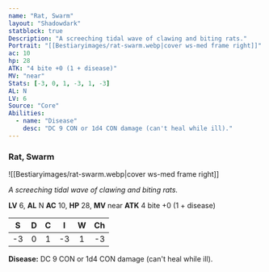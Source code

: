 ```yaml
---
name: "Rat, Swarm"
layout: "Shadowdark"
statblock: true
Description: "A screeching tidal wave of clawing and biting rats."
Portrait: "[[Bestiaryimages/rat-swarm.webp|cover ws-med frame right]]"
ac: 10
hp: 28
ATK: "4 bite +0 (1 + disease)"
MV: "near"
Stats: [-3, 0, 1, -3, 1, -3]
AL: N
LV: 6
Source: "Core"
Abilities:
  - name: "Disease"
    desc: "DC 9 CON or 1d4 CON damage (can't heal while ill)."
---
```


### Rat, Swarm

![[Bestiaryimages/rat-swarm.webp|cover ws-med frame right]]

_A screeching tidal wave of clawing and biting rats._

**LV** 6, **AL** N
**AC** 10, **HP** 28, **MV** near
**ATK** 4 bite +0 (1 + disease)

|  S  |  D  |  C  |  I  |  W  |  Ch  |
|:---:|:---:|:---:|:---:|:---:|:----:|
| -3 | 0 | 1 | -3 | 1 | -3 |

**Disease:** DC 9 CON or 1d4 CON damage (can't heal while ill).

